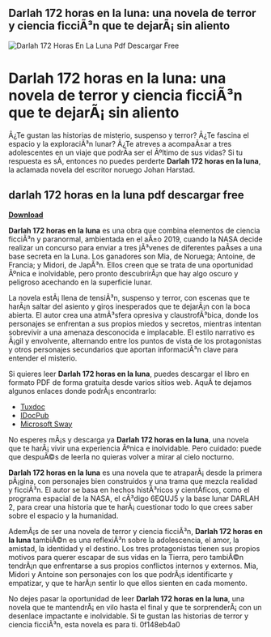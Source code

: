 ## Darlah 172 horas en la luna: una novela de terror y ciencia ficciÃ³n que te dejarÃ¡ sin aliento

 
![Darlah 172 Horas En La Luna Pdf Descargar Free](https://encrypted-tbn2.gstatic.com/images?q=tbn:ANd9GcTtA5n06D3JG8NrRkM-dExq32rwbhztYFtsXpK4jWHN_Fslaw3oJcUJo6A)

 
# Darlah 172 horas en la luna: una novela de terror y ciencia ficciÃ³n que te dejarÃ¡ sin aliento
 
Â¿Te gustan las historias de misterio, suspenso y terror? Â¿Te fascina el espacio y la exploraciÃ³n lunar? Â¿Te atreves a acompaÃ±ar a tres adolescentes en un viaje que podrÃ­a ser el Ãºltimo de sus vidas? Si tu respuesta es sÃ­, entonces no puedes perderte **Darlah 172 horas en la luna**, la aclamada novela del escritor noruego Johan Harstad.
 
## darlah 172 horas en la luna pdf descargar free


[**Download**](https://lodystiri.blogspot.com/?file=2tKpCm)

 
**Darlah 172 horas en la luna** es una obra que combina elementos de ciencia ficciÃ³n y paranormal, ambientada en el aÃ±o 2019, cuando la NASA decide realizar un concurso para enviar a tres jÃ³venes de diferentes paÃ­ses a una base secreta en la Luna. Los ganadores son Mia, de Noruega; Antoine, de Francia; y Midori, de JapÃ³n. Ellos creen que se trata de una oportunidad Ãºnica e inolvidable, pero pronto descubrirÃ¡n que hay algo oscuro y peligroso acechando en la superficie lunar.
 
La novela estÃ¡ llena de tensiÃ³n, suspenso y terror, con escenas que te harÃ¡n saltar del asiento y giros inesperados que te dejarÃ¡n con la boca abierta. El autor crea una atmÃ³sfera opresiva y claustrofÃ³bica, donde los personajes se enfrentan a sus propios miedos y secretos, mientras intentan sobrevivir a una amenaza desconocida e implacable. El estilo narrativo es Ã¡gil y envolvente, alternando entre los puntos de vista de los protagonistas y otros personajes secundarios que aportan informaciÃ³n clave para entender el misterio.
 
Si quieres leer **Darlah 172 horas en la luna**, puedes descargar el libro en formato PDF de forma gratuita desde varios sitios web. AquÃ­ te dejamos algunos enlaces donde podrÃ¡s encontrarlo:
 
- [Tuxdoc](https://tuxdoc.com/download/darlah-172-horas-en-la-luna_pdf)
- [IDocPub](https://idoc.pub/download/darlah-172-horas-en-la-luna-6nq9507y5qlw)
- [Microsoft Sway](https://sway.office.com/LnFKva96XJVO8gE3)

No esperes mÃ¡s y descarga ya **Darlah 172 horas en la luna**, una novela que te harÃ¡ vivir una experiencia Ãºnica e inolvidable. Pero cuidado: puede que despuÃ©s de leerla no quieras volver a mirar al cielo nocturno.
  
**Darlah 172 horas en la luna** es una novela que te atraparÃ¡ desde la primera pÃ¡gina, con personajes bien construidos y una trama que mezcla realidad y ficciÃ³n. El autor se basa en hechos histÃ³ricos y cientÃ­ficos, como el programa espacial de la NASA, el cÃ³digo 6EQUJ5 y la base lunar DARLAH 2, para crear una historia que te harÃ¡ cuestionar todo lo que crees saber sobre el espacio y la humanidad.
 
AdemÃ¡s de ser una novela de terror y ciencia ficciÃ³n, **Darlah 172 horas en la luna** tambiÃ©n es una reflexiÃ³n sobre la adolescencia, el amor, la amistad, la identidad y el destino. Los tres protagonistas tienen sus propios motivos para querer escapar de sus vidas en la Tierra, pero tambiÃ©n tendrÃ¡n que enfrentarse a sus propios conflictos internos y externos. Mia, Midori y Antoine son personajes con los que podrÃ¡s identificarte y empatizar, y que te harÃ¡n sentir lo que ellos sienten en cada momento.
 
No dejes pasar la oportunidad de leer **Darlah 172 horas en la luna**, una novela que te mantendrÃ¡ en vilo hasta el final y que te sorprenderÃ¡ con un desenlace impactante e inolvidable. Si te gustan las historias de terror y ciencia ficciÃ³n, esta novela es para ti.
 0f148eb4a0
